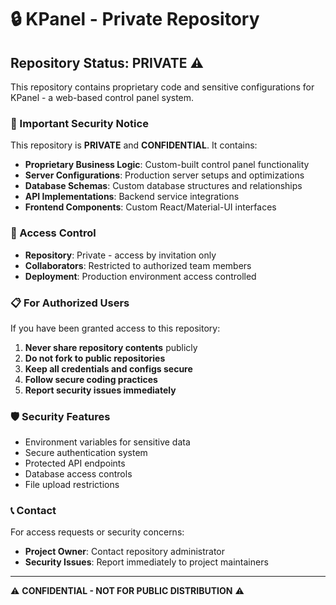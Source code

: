 # 🔒 KPanel - Private Repository

## Repository Status: PRIVATE ⚠️

This repository contains proprietary code and sensitive configurations for KPanel - a web-based control panel system.

### 🚨 Important Security Notice

This repository is **PRIVATE** and **CONFIDENTIAL**. It contains:

- **Proprietary Business Logic**: Custom-built control panel functionality
- **Server Configurations**: Production server setups and optimizations  
- **Database Schemas**: Custom database structures and relationships
- **API Implementations**: Backend service integrations
- **Frontend Components**: Custom React/Material-UI interfaces

### 🔐 Access Control

- **Repository**: Private - access by invitation only
- **Collaborators**: Restricted to authorized team members
- **Deployment**: Production environment access controlled

### 📋 For Authorized Users

If you have been granted access to this repository:

1. **Never share repository contents** publicly
2. **Do not fork to public repositories**
3. **Keep all credentials and configs secure**
4. **Follow secure coding practices**
5. **Report security issues immediately**

### 🛡️ Security Features

- Environment variables for sensitive data
- Secure authentication system
- Protected API endpoints
- Database access controls
- File upload restrictions

### 📞 Contact

For access requests or security concerns:
- **Project Owner**: Contact repository administrator
- **Security Issues**: Report immediately to project maintainers

---

⚠️ **CONFIDENTIAL - NOT FOR PUBLIC DISTRIBUTION** ⚠️